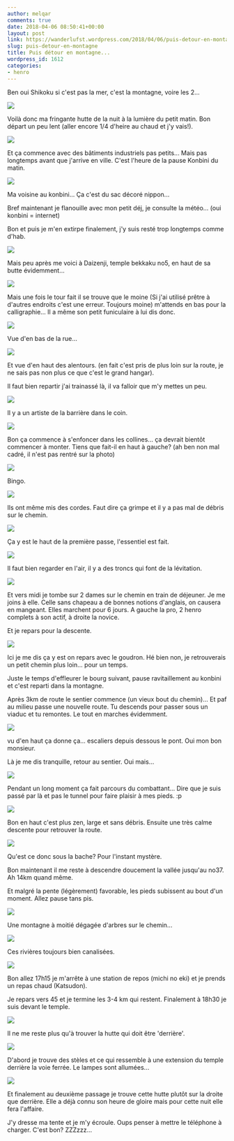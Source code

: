 ```yaml
---
author: melqar
comments: true
date: 2018-04-06 08:50:41+00:00
layout: post
link: https://wanderlufst.wordpress.com/2018/04/06/puis-detour-en-montagne/
slug: puis-detour-en-montagne
title: Puis détour en montagne...
wordpress_id: 1612
categories:
- henro
---
```


Ben oui Shikoku si c'est pas la mer, c'est la montagne, voire les 2...

![](https://wanderlufst.files.wordpress.com/2018/04/img_20180401_070844-1114304328.jpg)

Voilà donc ma fringante hutte de la nuit à la lumière du petit matin. Bon départ un peu lent (aller encore 1/4 d'heire au chaud et j'y vais!).

![](https://wanderlufst.files.wordpress.com/2018/04/img_20180401_073301-1703211087.jpg)

Et ça commence avec des bâtiments industriels pas petits... Mais pas longtemps avant que j'arrive en ville. C'est l'heure de la pause Konbini du matin.

![](https://wanderlufst.files.wordpress.com/2018/04/img_20180401_080126678427561.jpg)

Ma voisine au konbini... Ça c'est du sac décoré nippon...

Bref maintenant je flanouille avec mon petit déj, je consulte la météo... (oui konbini = internet)

Bon et puis je m'en extirpe finalement, j'y suis resté trop longtemps comme d'hab.

![](https://wanderlufst.files.wordpress.com/2018/04/img_20180401_090846-1212113231.jpg)

Mais peu après me voici à Daizenji, temple bekkaku no5, en haut de sa butte évidemment...

![](https://wanderlufst.files.wordpress.com/2018/04/img_20180401_09091515964548.jpg)

Mais une fois le tour fait il se trouve que le moine (Si j'ai utilisé prêtre à d'autres endroits c'est une erreur. Toujours moine) m'attends en bas pour la calligraphie... Il a même son petit funiculaire à lui dis donc.

![](https://wanderlufst.files.wordpress.com/2018/04/img_20180401_091558-153184419.jpg)

Vue d'en bas de la rue...

![](https://wanderlufst.files.wordpress.com/2018/04/img_20180401_1008131098821061.jpg)

Et vue d'en haut des alentours. (en fait c'est pris de plus loin sur la route, je ne sais pas non plus ce que c'est le grand hangar).

Il faut bien repartir j'ai trainassé là, il va falloir que m'y mettes un peu.

![](https://wanderlufst.files.wordpress.com/2018/04/img_20180401_104109-1653325526.jpg)

Il y a un artiste de la barrière dans le coin.

![](https://wanderlufst.files.wordpress.com/2018/04/img_20180401_1044381910299448.jpg)

Bon ça commence à s'enfoncer dans les collines... ça devrait bientôt commencer à monter. Tiens que fait-il en haut à gauche? (ah ben non mal cadré, il n'est pas rentré sur la photo)

![](https://wanderlufst.files.wordpress.com/2018/04/img_20180401_105242230919587.jpg)

Bingo.

![](https://wanderlufst.files.wordpress.com/2018/04/img_20180401_105524-791348945.jpg)

Ils ont même mis des cordes. Faut dire ça grimpe et il y a pas mal de débris sur le chemin.

![](https://wanderlufst.files.wordpress.com/2018/04/img_20180401_111051-1159236143.jpg)

Ça y est le haut de la première passe, l'essentiel est fait.

![](https://wanderlufst.files.wordpress.com/2018/04/img_20180401_111300687579180.jpg)

Il faut bien regarder en l'air, il y a des troncs qui font de la lévitation.

![](https://wanderlufst.files.wordpress.com/2018/04/img_20180401_1152272078475910.jpg)

Et vers midi je tombe sur 2 dames sur le chemin en train de déjeuner. Je me joins à elle. Celle sans chapeau a de bonnes notions d'anglais, on causera en mangeant. Elles marchent pour 6 jours. A gauche la pro, 2 henro complets à son actif, à droite la novice.

Et je repars pour la descente.

![](https://wanderlufst.files.wordpress.com/2018/04/img_20180401_121246-911594181.jpg)

Ici je me dis ça y est on repars avec le goudron. Hé bien non, je retrouverais un petit chemin plus loin... pour un temps.

Juste le temps d'effleurer le bourg suivant, pause ravitaillement au konbini et c'est reparti dans la montagne.

Après 3km de route le sentier commence (un vieux bout du chemin)... Et paf au milieu passe une nouvelle route. Tu descends pour passer sous un viaduc et tu remontes. Le tout en marches évidemment.

![](https://wanderlufst.files.wordpress.com/2018/04/img_20180401_132751-1636490351.jpg)

vu d'en haut ça donne ça... escaliers depuis dessous le pont. Oui mon bon monsieur.

Là je me dis tranquille, retour au sentier. Oui mais...

![](https://wanderlufst.files.wordpress.com/2018/04/img_20180401_134519379760378.jpg)

Pendant un long moment ça fait parcours du combattant... Dire que je suis passé par là et pas le tunnel pour faire plaisir à mes pieds. :p

![](https://wanderlufst.files.wordpress.com/2018/04/img_20180401_135447-561693317.jpg)

Bon en haut c'est plus zen, large et sans débris. Ensuite une très calme descente pour retrouver la route.

![](https://wanderlufst.files.wordpress.com/2018/04/img_20180401_142916-1216341959.jpg)

Qu'est ce donc sous la bache? Pour l'instant mystère.

Bon maintenant il me reste à descendre doucement la vallée jusqu'au no37. Ah 14km quand même.

Et malgré la pente (légèrement) favorable, les pieds subissent au bout d'un moment. Allez pause tans pis.

![](https://wanderlufst.files.wordpress.com/2018/04/img_20180401_1450311164890892.jpg)

Une montagne à moitié dégagée d'arbres sur le chemin...

![](https://wanderlufst.files.wordpress.com/2018/04/img_20180401_152630-750717266.jpg)

Ces rivières toujours bien canalisées.

![](https://wanderlufst.files.wordpress.com/2018/04/img_20180401_172631-756170032.jpg)

Bon allez 17h15 je m'arrête à une station de repos (michi no eki) et je prends un repas chaud (Katsudon).

Je repars vers 45 et je termine les 3-4 km qui restent. Finalement à 18h30 je suis devant le temple.

![](https://wanderlufst.files.wordpress.com/2018/04/img_20180401_184348-487493421.jpg)

Il ne me reste plus qu'à trouver la hutte qui doit être 'derrière'.

![](https://wanderlufst.files.wordpress.com/2018/04/img_20180401_183701-1563710486.jpg)

D'abord je trouve des stèles et ce qui ressemble à une extension du temple derrière la voie ferrée. Le lampes sont allumées...

![](https://wanderlufst.files.wordpress.com/2018/04/img_20180402_071006-1705498204.jpg)

Et finalement au deuxième passage je trouve cette hutte plutôt sur la droite que derrière. Elle a déjà connu son heure de gloire mais pour cette nuit elle fera l'affaire.

J'y dresse ma tente et je m'y écroule. Oups penser à mettre le téléphone à charger. C'est bon? ZZZzzz...
